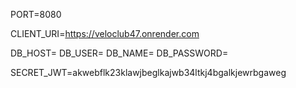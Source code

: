 PORT=8080

CLIENT_URI=https://veloclub47.onrender.com

DB_HOST=
DB_USER=
DB_NAME=
DB_PASSWORD=

SECRET_JWT=akwebflk23klawjbeglkajwb34ltkj4bgalkjewrbgaweg
